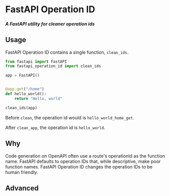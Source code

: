 # FastAPI Operation ID
##### A FastAPI utility for cleaner operation ids

## Usage
FastAPI Operation ID contains a single function, `clean_ids`.
```python
from fastapi import FastAPI
from fastapi_operation_id import clean_ids

app = FastAPI()


@app.get("/home")
def hello_world():
    return "Hello, world"

clean_ids(app)
```

Before `clean`, the operation id would is `hello_world_home_get`.

After `clean_app`, the operation id is `hello_world`.

## Why
Code generation on OpenAPI often use a route's operationId as the function name.
FastAPI defaults to operation IDs that, while descriptive, make poor function names.
FastAPI Operation ID changes the operation IDs to be human friendly.

## Advanced